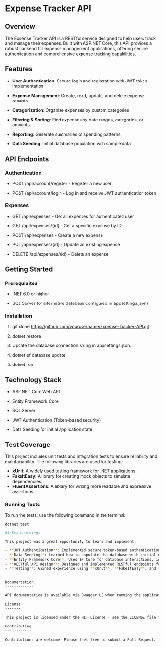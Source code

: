 Expense Tracker API
===================

Overview
--------

The Expense Tracker API is a RESTful service designed to help users track and manage their expenses. Built with ASP.NET Core, this API provides a robust backend for expense management applications, offering secure authentication and comprehensive expense tracking capabilities.

Features
--------

*   **User Authentication**: Secure login and registration with JWT token implementation
    
*   **Expense Management**: Create, read, update, and delete expense records
    
*   **Categorization**: Organize expenses by custom categories
    
*   **Filtering & Sorting**: Find expenses by date ranges, categories, or amounts
    
*   **Reporting**: Generate summaries of spending patterns
    
*   **Data Seeding**: Initial database population with sample data
    

API Endpoints
-------------

### Authentication

*   POST /api/account/register - Register a new user
    
*   POST /api/account/login - Log in and receive JWT authentication token
    

### Expenses

*   GET /api/expenses - Get all expenses for authenticated user
    
*   GET /api/expenses/{id} - Get a specific expense by ID
    
*   POST /api/expenses - Create a new expense
    
*   PUT /api/expenses/{id} - Update an existing expense
    
*   DELETE /api/expenses/{id} - Delete an expense
    

Getting Started
---------------

### Prerequisites

*   .NET 6.0 or higher
    
*   SQL Server (or alternative database configured in appsettings.json)
    

### Installation

1.  git clone https://github.com/yourusername/Expense-Tracker-API.git
    
2.  dotnet restore
    
3.  Update the database connection string in appsettings.json.
    
4.  dotnet ef database update
    
5.  dotnet run
    

Technology Stack
----------------

*   ASP.NET Core Web API
    
*   Entity Framework Core
    
*   SQL Server
    
*   JWT Authentication (Token-based security)
    
*   Data Seeding for initial application state


## Test Coverage

This project includes unit tests and integration tests to ensure reliability and maintainability. The following libraries are used for testing:

- **xUnit**: A widely used testing framework for .NET applications.
- **FakeItEasy**: A library for creating mock objects to simulate dependencies.
- **FluentAssertions**: A library for writing more readable and expressive assertions.

### Running Tests

To run the tests, use the following command in the terminal:
```bash
dotnet test

## Key Learnings

This project was a great opportunity to learn and implement:

- **JWT Authentication**: Implemented secure token-based authentication for the first time.
- **Data Seeding**: Learned how to populate the database with initial data for testing and development purposes.
- **Entity Framework Core**: Used EF Core for database interactions, including migrations and LINQ queries.
- **RESTful API Design**: Designed and implemented RESTful endpoints following best practices.
- **Testing**: Gained experience using **xUnit**, **FakeItEasy**, and **FluentAssertions** to write unit tests and integration tests, ensuring code reliability and maintainability.
    

Documentation
-------------

API documentation is available via Swagger UI when running the application in development mode at /swagger.

License
-------

This project is licensed under the MIT License - see the LICENSE file for details.

Contributing
------------

Contributions are welcome! Please feel free to submit a Pull Request.
